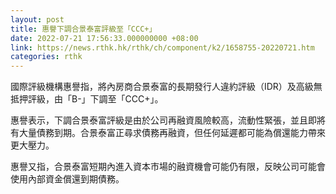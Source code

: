 ```yaml
---
layout: post
title: 惠譽下調合景泰富評級至「CCC+」
date: 2022-07-21 17:56:33.000000000 +08:00
link: https://news.rthk.hk/rthk/ch/component/k2/1658755-20220721.htm
categories: rthk
---
```


國際評級機構惠譽指，將內房商合景泰富的長期發行人違約評級（IDR）及高級無抵押評級，由「B-」下調至「CCC+」。

惠譽表示，下調合景泰富評級是由於公司再融資風險較高，流動性緊張，並且即將有大量債務到期。合景泰富正尋求債務再融資，但任何延遲都可能為償還能力帶來更大壓力。

惠譽又指，合景泰富短期內進入資本市場的融資機會可能仍有限，反映公司可能會使用內部資金償還到期債務。
